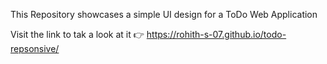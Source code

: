 This Repository showcases a simple UI design for a ToDo Web Application

Visit the link to tak a look at it 👉 https://rohith-s-07.github.io/todo-repsonsive/
